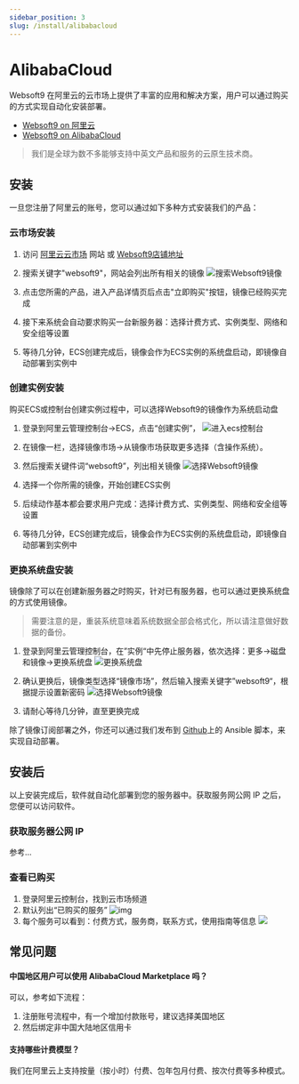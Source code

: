 ```yaml
---
sidebar_position: 3
slug: /install/alibabacloud
---
```


# AlibabaCloud

Websoft9 在阿里云的云市场上提供了丰富的应用和解决方案，用户可以通过购买的方式实现自动化安装部署。

- [Websoft9 on 阿里云](https://shop658hlt17.market.aliyun.com)
- [Websoft9 on AlibabaCloud](https://marketplace.alibabacloud.com/store/2116499.html)

> 我们是全球为数不多能够支持中英文产品和服务的云原生技术商。

## 安装

一旦您注册了阿里云的账号，您可以通过如下多种方式安装我们的产品：

### 云市场安装

1. 访问 [阿里云云市场](https://shop658hlt17.market.aliyun.com/) 网站 或 [Websoft9店铺地址](https://shop658hlt17.market.aliyun.com/)

2. 搜索关键字"websoft9"，网站会列出所有相关的镜像
   ![搜索Websoft9镜像](https://libs.websoft9.com/Websoft9/DocsPicture/zh/aliyun/aliyun-buywebsoft9.gif) 

3. 点击您所需的产品，进入产品详情页后点击"立即购买"按钮，镜像已经购买完成
7. 接下来系统会自动要求购买一台新服务器：选择计费方式、实例类型、网络和安全组等设置
8. 等待几分钟，ECS创建完成后，镜像会作为ECS实例的系统盘启动，即镜像自动部署到实例中


### 创建实例安装

购买ECS或控制台创建实例过程中，可以选择Websoft9的镜像作为系统启动盘

1. 登录到阿里云管理控制台->ECS，点击“创建实例”，
   ![进入ecs控制台](https://libs.websoft9.com/Websoft9/DocsPicture/zh/aliyun/aliyun-createecs-websoft9.png)
2. 在镜像一栏，选择镜像市场->从镜像市场获取更多选择（含操作系统）。
3. 然后搜索关键件词“websoft9”，列出相关镜像
   ![选择Websoft9镜像](https://libs.websoft9.com/Websoft9/DocsPicture/zh/aliyun/aliyun-searchw9image-websoft9.png)

4. 选择一个你所需的镜像，开始创建ECS实例
5. 后续动作基本都会要求用户完成：选择计费方式、实例类型、网络和安全组等设置
6. 等待几分钟，ECS创建完成后，镜像会作为ECS实例的系统盘启动，即镜像自动部署到实例中

### 更换系统盘安装

镜像除了可以在创建新服务器之时购买，针对已有服务器，也可以通过更换系统盘的方式使用镜像。

> 需要注意的是，重装系统意味着系统数据全部会格式化，所以请注意做好数据的备份。

1. 登录到阿里云管理控制台，在”实例“中先停止服务器，依次选择：更多->磁盘和镜像->更换系统盘 
   ![更换系统盘](https://libs.websoft9.com/Websoft9/DocsPicture/zh/aliyun/aliyun-changesysdisk-websoft9.png)

2. 确认更换后，镜像类型选择“镜像市场”，然后输入搜索关键字”websoft9“，根据提示设置新密码
   ![选择Websoft9镜像](https://libs.websoft9.com/Websoft9/DocsPicture/zh/aliyun/aliyun-searchw9image-websoft9.png)

3. 请耐心等待几分钟，直至更换完成

除了镜像订阅部署之外，你还可以通过我们发布到 [Github](https://github.com/websoft9)上的 Ansible 脚本，来实现自动部署。

## 安装后

以上安装完成后，软件就自动化部署到您的服务器中。获取服务网公网 IP 之后，您便可以访问软件。

### 获取服务器公网 IP

参考...

### 查看已购买

1. 登录阿里云控制台，找到云市场频道
2. 默认列出“已购买的服务”
   ![img](https://libs.websoft9.com/Websoft9/DocsPicture/zh/aliyun/aliyun-mkservices-websoft9.png)
2. 每个服务可以看到：付费方式，服务商，联系方式，使用指南等信息
   ![](https://libs.websoft9.com/Websoft9/DocsPicture/zh/aliyun/aliyun-getdocfromorder-websoft9.png)


## 常见问题

#### 中国地区用户可以使用 AlibabaCloud Marketplace 吗？

可以，参考如下流程：

1. 注册账号流程中，有一个增加付款账号，建议选择美国地区
2. 然后绑定非中国大陆地区信用卡

#### 支持哪些计费模型？

我们在阿里云上支持按量（按小时）付费、包年包月付费、按次付费等多种模式。
